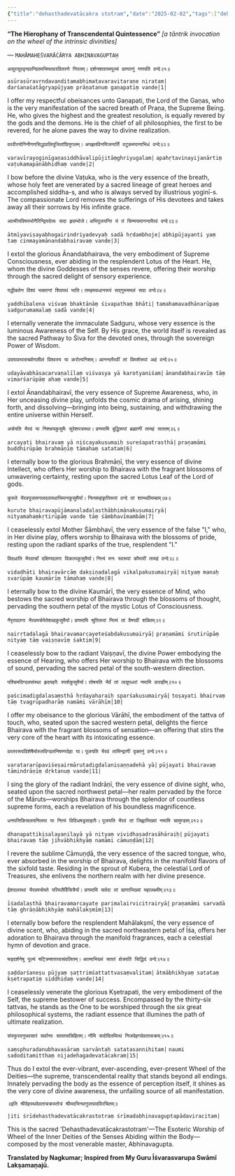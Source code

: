 ```yaml
---
{"title":"dehasthadevatācakra stotram","date":"2025-02-02","tags":["dehasthadevatācakrastotram","abhinavagupta","scriptures"],"publish":true,"path":"scriptures/dehasthadevatācakra stotram.md","permalink":"/scriptures/dehasthadevatācakrastotram/","PassFrontmatter":true}
---
```



<span class="center-text">**“The Hierophany of Transcendental Quintessence”**</span>
<span class="center-text">*[a tāntrik invocation on the wheel of the intrinsic divinities]*</span>

<span class="center-text">— `MAHĀMAHEŚVARĀĊĀRYA ABHINAVAGUPTAḤ`</span>

</div>

<span class="center-text">`असूरसूरवृन्दवन्दितमभिमतवरवितरणे निरतम्।`</span>
<span class="center-text">`दर्शनशताग्र्यपूज्यं प्राणतनुं गणपतिं वन्दे॥१॥`</span>

<span class="center-text">`asūrasūravṛndavanditamabhimatavaravitaraṇe niratam|`</span>
<span class="center-text">`darśanaśatāgryapūjyaṃ prāṇatanuṃ gaṇapatiṃ vande|1|`</span>

<span class="center-text">I offer my respectful obeisances unto Gaṇapati, the Lord of the Gaṇas, who is the very manifestation of the sacred breath of Praṇa, the Supreme Being. He, who gives the highest and the greatest resolution, is equally revered by the gods and the demons. He is the chief of all philosophies, the first to be revered, for he alone paves the way to divine realization.</span>


<span class="center-text">`वरवीरयोगिनीगणसिद्धावलिपूजितांघ्रियुगलम्।`</span>
<span class="center-text">`अपहृतविनयिजनार्तिं वटुकमपानाभिधं वन्दे॥२॥`</span>

<span class="center-text">`varavīrayoginīgaṇasiddhāvalipūjitāṃghriyugalam|`</span>
<span class="center-text">`apahṛtavinayijanārtiṃ vaṭukamapānābhidhaṃ vande|2|`</span>

<span class="center-text">I bow before the divine Vaṭuka, who is the very essence of the breath, whose holy feet are venerated by a sacred lineage of great heroes and accomplished siddha-s, and who is always served by illustrious yoginī-s. The compassionate Lord removes the sufferings of His devotees and takes away all their sorrows by His infinite grace.</span>


<span class="center-text">`आत्मीयविषयभोगैरिन्द्रियदेव्यः सदा हृदम्भोजे।`</span>
<span class="center-text">`अभिपूजयन्ति यं तं चिन्मयमानन्दभैरवं वन्दे॥३॥`</span>

<span class="center-text">`ātmīyaviṣayabhogairindriyadevyaḥ sadā hṛdambhoje|`</span>
<span class="center-text">`abhipūjayanti yaṃ taṃ cinmayamānandabhairavaṃ vande|3|`</span>

<span class="center-text">I extol the glorious Ānandabhairava, the very embodiment of Supreme Consciousness, ever abiding in the resplendent Lotus of the Heart. He, whom the divine Goddesses of the senses revere, offering their worship through the sacred delight of sensory experience.</span>


<span class="center-text">`यद्धीबलेन विश्वं भक्तानां शिवपथं भाति।`</span>
<span class="center-text">`तमहमवधानरूपं सद्गुरुममलं सदा वन्दे॥४॥`</span>

<span class="center-text">`yaddhībalena viśvaṃ bhaktānāṃ śivapathaṃ bhāti|`</span>
<span class="center-text">`tamahamavadhānarūpaṃ sadgurumamalaṃ sadā vande|4|`</span>

<span class="center-text">I eternally venerate the immaculate Sadguru, whose very essence is the luminous Awareness of the Self. By His grace, the world itself is revealed as the sacred Pathway to Śiva for the devoted ones, through the sovereign Power of Wisdom.</span>


<span class="center-text">`उदयावभासचर्वणलीलं विश्वस्य या करोत्यनिशम्।`</span>
<span class="center-text">`आनन्दभैरवीं तां विमर्शरूपां अहं वन्दे॥५॥`</span>

<span class="center-text">`udayāvabhāsacarvaṇalīlaṃ viśvasya yā karotyaniśam|`</span>
<span class="center-text">`ānandabhairavīṃ tāṃ vimarśarūpāṃ ahaṃ vande|5|`</span>

<span class="center-text">I extol Ānandabhairavī, the very essence of Supreme Awareness, who, in Her unceasing divine play, unfolds the cosmic drama of arising, shining forth, and dissolving—bringing into being, sustaining, and withdrawing the entire universe within Herself.</span>


<span class="center-text">`अर्चयति भैरवं या निश्चयकुसुमैः सुरेशपत्रस्था।`</span>
<span class="center-text">`प्रणमामि बुद्धिरूपां ब्रह्माणीं तामहं सततम्॥६॥`</span>

<span class="center-text">`arcayati bhairavaṃ yā niścayakusumaiḥ sureśapatrasthā|`</span>
<span class="center-text">`praṇamāmi buddhirūpāṃ brahmāṇīṃ tāmahaṃ satatam|6|`</span>

<span class="center-text">I eternally bow to the glorious Brahmāṇī, the very essence of divine Intellect, who offers Her worship to Bhairava with the fragrant blossoms of unwavering certainty, resting upon the sacred Lotus Leaf of the Lord of gods.</span>


<span class="center-text">`कुरुते भैरवपूजामनलदलस्थाभिमानकुसुमैर्या।`</span>
<span class="center-text">`नित्यमहंकृतिरूपां वन्दे तां शाम्भवीमम्बाम्॥७॥`</span>

<span class="center-text">`kurute bhairavapūjāmanaladalasthābhimānakusumairyā|`</span>
<span class="center-text">`nityamahaṃkṛtirūpāṃ vande tāṃ śāmbhavīmambām|7|`</span>

<span class="center-text">I ceaselessly extol Mother Śāmbhavī, the very essence of the false "I," who, in Her divine play, offers worship to Bhairava with the blossoms of pride, resting upon the radiant sparks of the true, resplendent "I."</span>


<span class="center-text">`विदधाति भैरवार्चां दक्षिणदलगा विकल्पकुसुमैर्या।`</span>
<span class="center-text">`नित्यं मनः स्वरूपां कौमारीं तामहं वन्दे॥८॥`</span>

<span class="center-text">`vidadhāti bhairavārcāṃ dakṣiṇadalagā vikalpakusumairyā|`</span>
<span class="center-text">`nityaṃ manaḥ svarūpāṃ kaumārīṃ tāmahaṃ vande|8|`</span>

<span class="center-text">I eternally bow to the divine Kaumārī, the very essence of Mind, who bestows the sacred worship of Bhairava through the blossoms of thought, pervading the southern petal of the mystic Lotus of Consciousness.</span>


<span class="center-text">`नैरृतदलगा भैरवमर्चयेतेशब्दकुसुमैर्या।`</span>
<span class="center-text">`प्रणमामि श्रुतिरूपां नित्यं तां वैष्णवीं शक्तिम्॥९॥`</span>

<span class="center-text">`nairṛtadalagā bhairavamarcayeteśabdakusumairyā|`</span>
<span class="center-text">`praṇamāmi śrutirūpāṃ nityaṃ tāṃ vaiṣṇavīṃ śaktim|9|`</span>

<span class="center-text">I ceaselessly bow to the radiant Vaiṣṇavī, the divine Power embodying the essence of Hearing, who offers Her worship to Bhairava with the blossoms of sound, pervading the sacred petal of the south-western direction.</span>


<span class="center-text">`पश्चिमदिग्दलसंस्था हृदयहरैः स्पर्शकुसुमैर्या।`</span>
<span class="center-text">`तोषयति भैर्वं तां त्वग्रूपधरां नमामि वाराहीम्॥१०॥`</span>

<span class="center-text">`paścimadigdalasaṃsthā hṛdayaharaiḥ sparśakusumairyā|`</span>
<span class="center-text">`toṣayati bhairvaṃ tāṃ tvagrūpadharāṃ namāmi vārāhīm|10|`</span>

<span class="center-text">I offer my obeisance to the glorious Vārāhī, the embodiment of the tattva of touch, who, seated upon the sacred western petal, delights the fierce Bhairava with the fragrant blossoms of sensation—an offering that stirs the very core of the heart with its intoxicating essence.</span>


<span class="center-text">`वरतररूपविशेषैर्मारुतदिग्दलनिषण्णदेहा या।`</span>
<span class="center-text">`पूजयति भैरवं तामिन्द्राणीं दृक्तनुं वन्दे॥११॥`</span>

<span class="center-text">`varatararūpaviśeṣairmārutadigdalaniṣaṇṇadehā yā|`</span>
<span class="center-text">`pūjayati bhairavaṃ tāmindrāṇīṃ dṛktanuṃ vande|11|`</span>

<span class="center-text">I sing the glory of the radiant Indrāṇī, the very essence of divine sight, who, seated upon the sacred northwest petal—her realm pervaded by the force of the Māruts—worships Bhairava through the splendor of countless supreme forms, each a revelation of his boundless magnificence.</span>


<span class="center-text">`धनपत्तिकिसलयनिलया या नित्यं विविधषड्रसाहारैः।`</span>
<span class="center-text">`पूजयति भैरवं तां जिह्वाभिख्यां नमामि चामुण्डाम्॥१२॥`</span>

<span class="center-text">`dhanapattikisalayanilayā yā nityaṃ vividhaṣaḍrasāhāraiḥ|`</span>
<span class="center-text">`pūjayati bhairavaṃ tāṃ jihvābhikhyāṃ namāmi cāmuṇḍām|12|`</span>

<span class="center-text">I revere the sublime Cāmuṇḍā, the very essence of the sacred tongue, who, ever absorbed in the worship of Bhairava, delights in the manifold flavors of the sixfold taste. Residing in the sprout of Kubera, the celestial Lord of Treasures, she enlivens the northern realm with her divine presence.</span>


<span class="center-text">`ईशदलस्था भैरवमर्चयते परिमलैर्विचित्रैर्या।`</span>
<span class="center-text">`प्रणमामि सर्वदा तां घ्राणाभिख्यां महालक्ष्मीम्॥१३॥`</span>

<span class="center-text">`īśadalasthā bhairavamarcayate parimalairvicitrairyā|`</span>
<span class="center-text">`praṇamāmi sarvadā tāṃ ghrāṇābhikhyāṃ mahālakṣmīm|13|`</span>

<span class="center-text">I eternally bow before the resplendent Mahālakṣmī, the very essence of divine scent, who, abiding in the sacred northeastern petal of Īśa, offers her adoration to Bhairava through the manifold fragrances, each a celestial hymn of devotion and grace.</span>


<span class="center-text">`षड्दर्शनेषु पूज्यं षट्त्रिम्शत्तत्त्वसंवलितम्।`</span>
<span class="center-text">`आत्माभिख्यं सततं क्षेत्रपतिं सिद्धिदं वन्दे॥१४॥`</span>

<span class="center-text">`ṣaḍdarśaneṣu pūjyaṃ ṣaṭtrimśattattvasaṃvalitam|`</span>
<span class="center-text">`ātmābhikhyaṃ satataṃ kṣetrapatiṃ siddhidaṃ vande|14|`</span>

<span class="center-text">I ceaselessly venerate the glorious Kṣetrapati, the very embodiment of the Self, the supreme bestower of success. Encompassed by the thirty-six tattvas, he stands as the One to be worshiped through the six great philosophical systems, the radiant essence that illumines the path of ultimate realization.</span>


<span class="center-text">`संस्फुरदनुभवसारं सर्वान्तः सततसन्निहितम्।`</span>
<span class="center-text">`नौमि सदोदितमित्थं निजदेहगदेवताचक्रम्॥१५॥`</span>

<span class="center-text">`saṃsphuradanubhavasāraṃ sarvāntaḥ satatasannihitam|`</span>
<span class="center-text">`naumi sadoditamitthaṃ nijadehagadevatācakram|15|`</span>

<span class="center-text">Thus do I extol the ever-vibrant, ever-ascending, ever-present Wheel of the Deities—the supreme, transcendental reality that stands beyond all endings. Innately pervading the body as the essence of perception itself, it shines as the very core of divine awareness, the unfailing source of all manifestation.</span>


<span class="center-text">`॥इति श्रीदेहस्थदेवताचक्रस्तोत्रं श्रीमदभिनवगुप्तपादविरचितम्॥`</span>

<span class="center-text">`|iti śrīdehasthadevatācakrastotraṃ śrīmadabhinavaguptapādaviracitam|`</span>

<span class="center-text">This is the sacred 'Dehasthadevatācakrastotram'—The Esoteric Worship of Wheel of the Inner Deities of the Senses Abiding within the Body—composed by the most venerable master, Abhinavagupta.</span>

**Translated by Nagkumar; Inspired from My Guru Īśvarasvarupa Swāmī Lakṣamaṇajū.**

